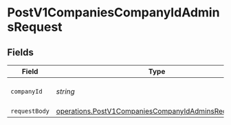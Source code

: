 # PostV1CompaniesCompanyIdAdminsRequest


## Fields

| Field                                                                                                                               | Type                                                                                                                                | Required                                                                                                                            | Description                                                                                                                         |
| ----------------------------------------------------------------------------------------------------------------------------------- | ----------------------------------------------------------------------------------------------------------------------------------- | ----------------------------------------------------------------------------------------------------------------------------------- | ----------------------------------------------------------------------------------------------------------------------------------- |
| `companyId`                                                                                                                         | *string*                                                                                                                            | :heavy_check_mark:                                                                                                                  | The UUID of the company                                                                                                             |
| `requestBody`                                                                                                                       | [operations.PostV1CompaniesCompanyIdAdminsRequestBody](../../../sdk/models/operations/postv1companiescompanyidadminsrequestbody.md) | :heavy_minus_sign:                                                                                                                  | N/A                                                                                                                                 |